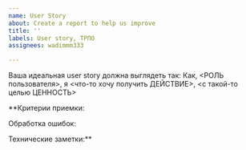 ```yaml
---
name: User Story
about: Create a report to help us improve
title: ''
labels: User story, ТРПО
assignees: wadimmm333

---
```


Ваша идеальная user story должна выглядеть так:
Как, <РОЛЬ пользователя>, я <что-то хочу получить ДЕЙСТВИЕ>, <с такой-то целью ЦЕННОСТЬ>

**Критерии приемки:

Обработка ошибок:

Технические заметки:**
